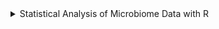 <details>

<summary>Statistical Analysis of Microbiome Data with R</summary>

Należy uwzględnić metodę przechowywanai prób. Ekstrakcja DNA ze świezych pod zamrożonych może wpłynąć strukture mikrobiomu. Dla przykładu, przechowywanie prób w -80 stopniach vs natychmiastowa ekstrakcja ma przełożenie na stosunek Firmicutes do Bacteroidetes w późniejszym PCRze.

OTU obejmują sekwencje które różnią się o nie więcej niż o 3% (gatunki), 5% (genus - rodzaj), 20% (phylum - gromada)

Domyślnie OTU jest utożsamiane z róznicami <3%, dlatego OTU czasem wymiennie niektórzy stosują z gatunkiem.

OTU nie powstają w oparciu o referencje (klasteryzacja a nie klasyfikacja), więc mogą obejmować kilka jednostek taksonomicznych.

16S rRNA seq zawyża różnorodność bakteryjną z racji błędów podczas sekwencjonowania oraz amplifikacji. Zniwelowanie tego błędu jest trudne

16S rRNA seq jest w stanie tylko ocenić występowanie danych taksonów ale nie ich biologiczne funkcje.

16s rRNA seq jest wykorzystywane tylko do ustalenai obecności znanych taksonów o poznanych markerach, które da się amplifikować.

Brak złotych standardów pod kątem QC, filtorwania i ogólnie analizy.

PERMANOVA jest testem nieparametrycznym.

Analiza mocy jest stosowana w celu ustalenia minimalnej liczebności próby potrzebnej do wykrycia efektu o zadanej wielkości. Ewentualnie możemy jej użyć do wyznaczenia mocy, gdy znamy wielkosć efektu oraz liczebność próby. Zbyt duża liczebność też stanowi problem, gdyż wtedy będziemy wykrywać zbyt małe efekty. 

W przypadku testu t moc zależy od: całkowitej liczebności prób, stosunku wielkości jednej próby do drugiej, alfyy, wielkości efektu, odchylenia standardowego.

Moc, wielkość efektu, wielkość próby i alfa są wzajemnie powiązanymi parametrami, tj. każdy jest funkcją pozostałych trzech.

Test nieparametryczny może być mocniejszy od swojego parametrycznego odpowiednika gdy założenia nie są spełnione.

UniFrac nieważony uwzględnia tylko obecność lub nieobecność danych gatunków, natomiast ważony uwzględnia dodatkowo informację na temat liczebności, którą wykorzystuje jako wagę dla drzewa filogenetycznego, na podstawie którego obliczana jest odległość.

Później rozwinięto metodę dokonując poprawki na różnice w wariancjach.

Zero-inflated data, sparse data są problemem z punktu widzenia wymiarowości; z powodu prawoskośnego rozkładu który generują modeluje się ten rozkład za pomocą ujemnego rozkładu dwumianowego.

Metrykami alfa różnorodności są indeksy Chao 1, Shannon (Shannon-Wiener), Simpson i Pielou.

Indeks Chao1 może być liczby tylko na liczbahc całkowitych.

Indeks Shanonna przykłada większą wagę do mniej powszechnych gatunków. Indeks Shanonna H' zwykł nie przekraczać 5.0. 

Indeks Simpsona kładzie większą wagę na bardziej popularne gatunku, jego wartość waha się od 0 do prawie 1. Indeks ten jest względnie odporny na obecność rzadkich gatunków (dodajemy kwadraty prawdopodobieńśtw).

Generalnie możemy wyróżnić dwie charakterystyki alfa róznorodności: równomierność (evenness) oraz bogactwo (richness). H0 dla evenness to "wszystkie gatunki w hipotetycznej społeczności (community) są równoliczne.

Miary beta różnorodności możemy podzielić na binarne oraz ilościowe. Te pierwsze owzględniają tylko obecność lub nie dalego gatunku, natomiast ilościowe także liczebność.

O ile obliczanie alfa różnorodności jest proste, o tyle sposób mierzenia beta jest kontrowersyjny. Najpopularniejszymi miarami jest wskaźnik Jaccarda (binarna) oraz Braya-Curtisa.  

Wskaźnik Jaccarda można przedstawić w formie diagramu venna (proporcja części wspólnej do całości). Przyjmuje wartości od 0 (różne) do 1 (podobne).

Miara Braya-Curtisa to proporcja oparta o metrykę taksówkową, przyjmuje wartości od 0 (podobne) do 1 (różne). Rzadkie gatunki mają niewielkie znaczenie dla wartości współczynnika (w mianowniku jest dodawanie liczbności gatunku z obu prób, a liczniku różnica).

metody aglomeryzacyjne = klasteryzacja

single-linkage agglomerative clustering = metoda najbliższego sąsiada. Są jeszcze complete-linkage (najdalższy sąsiad) oraz average linkage.

Klasteryzacja Warda - taka jakby ANOVA, grupowanie aby minimalizować wariancję



</details>
